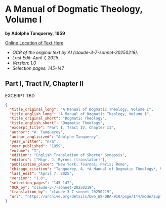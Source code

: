 # A Manual of Dogmatic Theology, Volume I

**by Adolphe Tanquerey, 1959**

[Online Location of Text Here](https://archive.org/details/bwb_W9-DBA-910/page/144/mode/2up?view=theater)

- *OCR of the original text by AI (claude-3-7-sonnet-20250219).*
- *Last Edit: April 7, 2025.*
- *Version: 1.0*
- *Selection pages: 145–147*

## Part I, Tract IV, Chapter II

EXCERPT TBD

```json
{
  "title_original_long": "A Manual of Dogmatic Theology, Volume I",
  "title_english_long": "A Manual of Dogmatic Theology, Volume I",
  "title_original_short": "Dogmatic Theology",
  "title_english_short": "Dogmatic Theology",
  "excerpt_title": "Part I, Tract IV, Chapter II",
  "author": "A. Tanquerey",
  "author_anglicized": "Adolphe Tanquerey",
  "year_written": "n/a",
  "year_published": "1959",
  "volume": "I",
  "edition": "English Translation of Shorter Synopsis",
  "editors": ["Msgr. J. Byrnes (translator)"],
  "publication_place": "New York; Tournai; Paris; Rome",
  "chicago_citation": "Tanquerey, A. *A Manual of Dogmatic Theology*, Vol. I. Translated by Msgr. J. Byrnes. New York; Tournai; Paris; Rome: Desclée Company, 1959.",
  "last_edit": "April 7, 2025",
  "version": "1.0",
  "selection_pages": "145–147",
  "OCR_by": "claude-3-7-sonnet-20250219",
  "translation_by": "claude-3-7-sonnet-20250219",
  "url": "https://archive.org/details/bwb_W9-DBA-910/page/144/mode/2up?view=theater"
}
```
